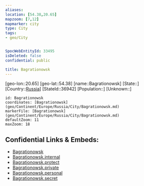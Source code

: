 ```yaml
---
aliases: 
location: [54.38,20.65]
mapzoom: [7,12] 
mapmarker: city 
type: City
tags:
- geo/City


SpocWebEntityId: 33495
isDeleted: false
confidential: public

title: Bagrationowsk
---
```

[geo-lon::20.65]
[geo-lat::54.38]
[name::Bagrationowsk]
[State::]
[Country::[Russia](geo/Continent/Europe/Russia.md)]
[StateId::36942]
[Population::]
[Unknown::]


```leaflet
id: Bagrationowsk
coordinates: [Bagrationowsk](geo/Continent/Europe/Russia/City/Bagrationowsk.md)
markerFile: [Bagrationowsk](geo/Continent/Europe/Russia/City/Bagrationowsk.md)
defaultZoom: 11 
maxZoom: 18
```


## Confidential Links & Embeds: 
- [Bagrationowsk](../../../../../../_public/geo/Continent/Europe/Russia/City/Bagrationowsk.md) 
- [Bagrationowsk.internal](../../../../../../_internal/geo/Continent/Europe/Russia/City/Bagrationowsk.internal.md) 
- [Bagrationowsk.protect](../../../../../../_protect/geo/Continent/Europe/Russia/City/Bagrationowsk.protect.md) 
- [Bagrationowsk.private](../../../../../../_private/geo/Continent/Europe/Russia/City/Bagrationowsk.private.md) 
- [Bagrationowsk.personal](../../../../../../_personal/geo/Continent/Europe/Russia/City/Bagrationowsk.personal.md) 
- [Bagrationowsk.secret](../../../../../../_secret/geo/Continent/Europe/Russia/City/Bagrationowsk.secret.md) 
